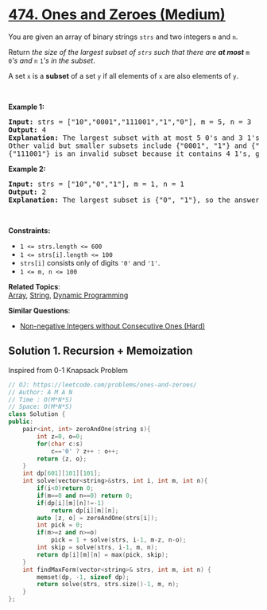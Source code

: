 # [474. Ones and Zeroes (Medium)](https://leetcode.com/problems/ones-and-zeroes/)

<p>You are given an array of binary strings <code>strs</code> and two integers <code>m</code> and <code>n</code>.</p>

<p>Return <em>the size of the largest subset of <code>strs</code> such that there are <strong>at most</strong> </em><code>m</code><em> </em><code>0</code><em>'s and </em><code>n</code><em> </em><code>1</code><em>'s in the subset</em>.</p>

<p>A set <code>x</code> is a <strong>subset</strong> of a set <code>y</code> if all elements of <code>x</code> are also elements of <code>y</code>.</p>

<p>&nbsp;</p>
<p><strong>Example 1:</strong></p>

<pre><strong>Input:</strong> strs = ["10","0001","111001","1","0"], m = 5, n = 3
<strong>Output:</strong> 4
<strong>Explanation:</strong> The largest subset with at most 5 0's and 3 1's is {"10", "0001", "1", "0"}, so the answer is 4.
Other valid but smaller subsets include {"0001", "1"} and {"10", "1", "0"}.
{"111001"} is an invalid subset because it contains 4 1's, greater than the maximum of 3.
</pre>

<p><strong>Example 2:</strong></p>

<pre><strong>Input:</strong> strs = ["10","0","1"], m = 1, n = 1
<strong>Output:</strong> 2
<b>Explanation:</b> The largest subset is {"0", "1"}, so the answer is 2.
</pre>

<p>&nbsp;</p>
<p><strong>Constraints:</strong></p>

<ul>
	<li><code>1 &lt;= strs.length &lt;= 600</code></li>
	<li><code>1 &lt;= strs[i].length &lt;= 100</code></li>
	<li><code>strs[i]</code> consists only of digits <code>'0'</code> and <code>'1'</code>.</li>
	<li><code>1 &lt;= m, n &lt;= 100</code></li>
</ul>


**Related Topics**:  
[Array](https://leetcode.com/tag/array/), [String](https://leetcode.com/tag/string/), [Dynamic Programming](https://leetcode.com/tag/dynamic-programming/)

**Similar Questions**:
* [Non-negative Integers without Consecutive Ones (Hard)](https://leetcode.com/problems/non-negative-integers-without-consecutive-ones/)

## Solution 1. Recursion + Memoization

Inspired from 0-1 Knapsack Problem

```cpp
// OJ: https://leetcode.com/problems/ones-and-zeroes/
// Author: A M A N
// Time : O(M*N*S)
// Space: O(M*N*S)
class Solution {
public:
    pair<int, int> zeroAndOne(string s){
        int z=0, o=0;
        for(char c:s)
            c=='0' ? z++ : o++;
        return {z, o};
    }
    int dp[601][101][101];
    int solve(vector<string>&strs, int i, int m, int n){
        if(i<0)return 0;
        if(m==0 and n==0) return 0;
        if(dp[i][m][n]!=-1)
            return dp[i][m][n];
        auto [z, o] = zeroAndOne(strs[i]);
        int pick = 0;
        if(m>=z and n>=o)
            pick = 1 + solve(strs, i-1, m-z, n-o); 
        int skip = solve(strs, i-1, m, n);
        return dp[i][m][n] = max(pick, skip);
    }
    int findMaxForm(vector<string>& strs, int m, int n) {
        memset(dp, -1, sizeof dp);
        return solve(strs, strs.size()-1, m, n);
    }
};
```